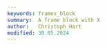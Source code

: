 ```yaml
---
keywords: framex_block
summary:  A frame block with X
author:   Christoph Hart
modified: 30.05.2024
---
```

